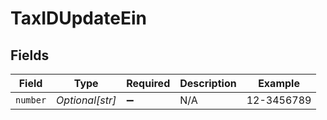 # TaxIDUpdateEin


## Fields

| Field              | Type               | Required           | Description        | Example            |
| ------------------ | ------------------ | ------------------ | ------------------ | ------------------ |
| `number`           | *Optional[str]*    | :heavy_minus_sign: | N/A                | 12-3456789         |